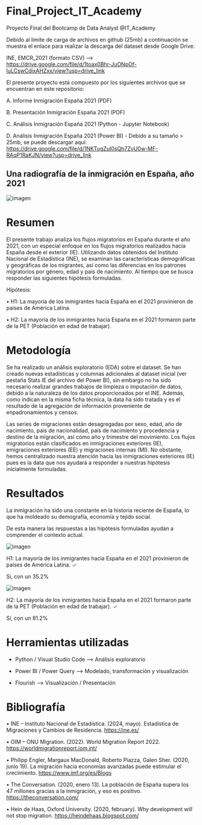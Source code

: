 # Final_Project_IT_Academy
Proyecto Final del Bootcamp de Data Analyst @IT_Academy

Debido al limite de carga de archivos en github (25mb) a continuación se muestra el enlace para realizar la descarga del dataset desde Google Drive:

INE, EMCR_2021 (formato CSV) --> https://drive.google.com/file/d/1toax0Bhr-JuONpOf-luLCswCdixAHZxx/view?usp=drive_link

El presente proyecto está compuesto por los siguientes archivos que se encuentran en este repositorio:

 A. Informe Inmigración España 2021 (PDF)
 
 B. Presentación Inmigración España 2021 (PDF)
 
 C. Análisis Inmigración España 2021 (Python - Jupyter Notebook)
 
 D. Análisis Inmigración España 2021 (Power BI) - Debido a su tamaño > 25mb, se puede descargar aquí: https://drive.google.com/file/d/1NKTugZuI0sQh7ZvU0w-MF-RAqP1RaKJN/view?usp=drive_link

## Una radiografía de la inmigración en España, año 2021

![imagen](https://github.com/user-attachments/assets/c7b3371d-a400-45d4-8749-e4cb3e29d666)


# Resumen

 El presente trabajo analiza los flujos migratorios en España durante el año 2021, con un especial enfoque en los flujos migratorios realizados hacia España desde el exterior (IE). Utilizando datos obtenidos del Instituto Nacional de Estadística (INE), se examinan las características demográficas y geográficas de los migrantes, así como las diferencias en los patrones migratorios por género, edad y pais de nacimiento. Al tiempo que se busca responder las siguientes hipótesis formuladas.
 
Hipótesis: 

•	H1: La mayoría de los inmigrantes hacia España en el 2021 provinieron de países de América Latina.

•	H2: La mayoría de los inmigrantes hacia España en el 2021 formaron parte de la PET (Población en edad de trabajar).

# Metodología

Se ha realizado un análisis exploratorio (EDA) sobre el dataset. Se han creado nuevas estadísticas y columnas adicionales al dataset inicial (ver pestaña Stats IE del archivo del Power BI), sin embargo no ha sido necesario realizar grandes trabajos de limpieza o imputación de datos, debido a la naturaleza de los datos proporcionados por el INE. Además, como indican en la misma ficha técnica, la data ha sido tratada y es el resultado de la agregación de información proveniente de enpadronamientos y censos.

Las series de migraciones están desagregadas por sexo, edad, año de nacimiento, país de nacionalidad, país de nacimiento y procedencia y destino de la migración, así como año y trimestre del movimiento. Los flujos migratorios están clasificados en inmigraciones exteriores (IE), emigraciones exteriores (EE) y migraciones internas (MI). No obstante, hemos centralizado nuestra atención hacia las inmigraciones exteriores (IE) pues es la data que nos ayudará a responder a nuestras hipótesis inicialmente formuladas.

# Resultados

La inmigración ha sido una constante en la historia reciente de España, lo que ha moldeado su demografía, economía y tejido social. 

De esta manera las respuestas a las hipótesis formuladas ayudan a comprender el contexto actual.

![imagen](https://github.com/user-attachments/assets/cfa17334-da2e-415f-ae33-22ad5a66a533)

<p> H1: La mayoría de los inmigrantes hacia España en el 2021 provinieron de países de América Latina. <span style="color:#008000;">&#x2713;</span></p>
Sí, con un 35.2%

<p>  <p> 

![imagen](https://github.com/user-attachments/assets/4b4de22b-414a-4170-ab27-4c100516bd36)

<p> H2: La mayoría de los inmigrantes hacia España en el 2021 formaron parte de la PET (Población en edad de trabajar). <span style="color:#008000;">&#x2713;</span></p>
Sí, con un 81.2%

# Herramientas utilizadas

- Python / Visual Studio Code --> Análisis exploratorio

- Power BI / Power Query --> Modelado, transformación y visualización 

- Flourish --> Visualización / Presentación

# Bibliografía

•	INE – Instituto Nacional de Estadística. (2024, mayo). Estadística de Migraciones y Cambios de Residencia. https://ine.es/ 

•	OIM – ONU Migration. (2022). World Migration Report 2022. https://worldmigrationreport.iom.int/

•	Philipp Engler, Margaux MacDonald, Roberto Piazza, Galen Sher. (2020, junio 19). La migración hacia economías avanzadas puede estimular el crecimiento. https://www.imf.org/es/Blogs

•	The Conversation. (2020, enero 13). La población de España supera los 47 millones gracias a la inmigración, y eso es positivo. https://theconversation.com/

•	Hein de Haas, Oxford University. (2020, february). Why development will not stop migration. https://heindehaas.blogspot.com/

